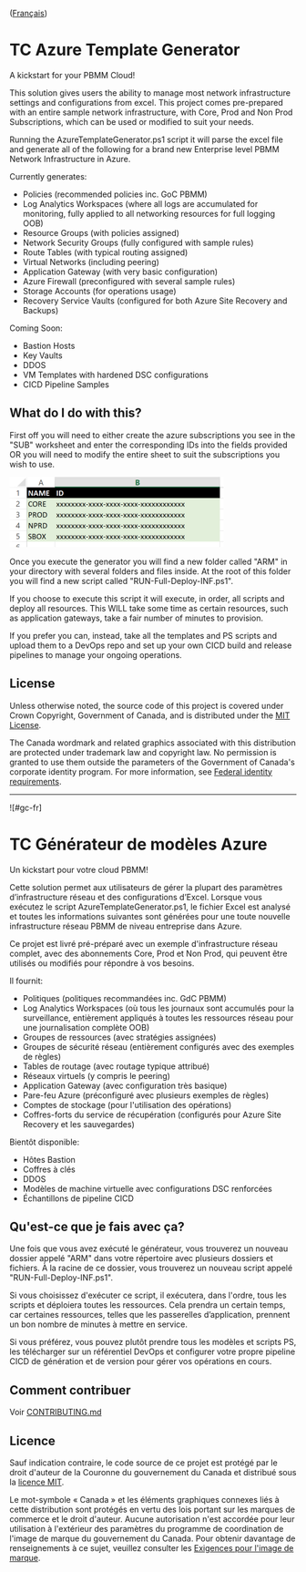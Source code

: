 ([Français](#gc-fr))

# TC Azure Template Generator

A kickstart for your PBMM Cloud!

This solution gives users the ability to manage most network infrastructure settings and configurations from excel. This project comes pre-prepared with an entire sample network infrastructure, with Core, Prod and Non Prod Subscriptions, which can be used or modified to suit your needs.

Running the AzureTemplateGenerator.ps1 script it will parse the excel file and generate all of the following for a brand new Enterprise level PBMM Network Infrastructure in Azure.

Currently generates:

* Policies (recommended policies inc. GoC PBMM)
* Log Analytics Workspaces (where all logs are accumulated for monitoring, fully applied to all networking resources for full logging OOB)
* Resource Groups (with policies assigned)
* Network Security Groups (fully configured with sample rules)
* Route Tables (with typical routing assigned)
* Virtual Networks (including peering)
* Application Gateway (with very basic configuration)
* Azure Firewall (preconfigured with several sample rules)
* Storage Accounts (for operations usage)
* Recovery Service Vaults (configured for both Azure Site Recovery and Backups)

Coming Soon:
* Bastion Hosts
* Key Vaults
* DDOS
* VM Templates with hardened DSC configurations
* CICD Pipeline Samples

## What do I do with this?

First off you will need to either create the azure subscriptions you see in the "SUB" worksheet and enter the corresponding IDs into the fields provided OR you will need to modify the entire sheet to suit the subscriptions you wish to use. 

![readme_subs](./resources/readme_subs.png)

Once you execute the generator you will find a new folder called "ARM" in your directory with several folders and files inside. At the root of this folder you will find a new script called "RUN-Full-Deploy-INF.ps1". 

If you choose to execute this script it will execute, in order, all scripts and deploy all resources. This WILL take some time as certain resources, such as application gateways, take a fair number of minutes to provision.

If you prefer you can, instead, take all the templates and PS scripts and upload them to a DevOps repo and set up your own CICD build and release pipelines to manage your ongoing operations.

## License

Unless otherwise noted, the source code of this project is covered under Crown Copyright, Government of Canada, and is distributed under the [MIT License](LICENSE).

The Canada wordmark and related graphics associated with this distribution are protected under trademark law and copyright law. No permission is granted to use them outside the parameters of the Government of Canada's corporate identity program. For more information, see [Federal identity requirements](https://www.canada.ca/en/treasury-board-secretariat/topics/government-communications/federal-identity-requirements.html).

______________________
![#gc-fr]
# TC Générateur de modèles Azure

Un kickstart pour votre cloud PBMM!

Cette solution permet aux utilisateurs de gérer la plupart des paramètres d’infrastructure réseau et des configurations d’Excel. Lorsque vous exécutez le script AzureTemplateGenerator.ps1, le fichier Excel est analysé et toutes les informations suivantes sont générées pour une toute nouvelle infrastructure réseau PBMM de niveau entreprise dans Azure.

Ce projet est livré pré-préparé avec un exemple d'infrastructure réseau complet, avec des abonnements Core, Prod et Non Prod, qui peuvent être utilisés ou modifiés pour répondre à vos besoins.

Il fournit:

* Politiques (politiques recommandées inc. GdC PBMM)
* Log Analytics Workspaces (où tous les journaux sont accumulés pour la surveillance, entièrement appliqués à toutes les ressources réseau pour une journalisation complète OOB)
* Groupes de ressources (avec stratégies assignées)
* Groupes de sécurité réseau (entièrement configurés avec des exemples de règles)
* Tables de routage (avec routage typique attribué)
* Réseaux virtuels (y compris le peering)
* Application Gateway (avec configuration très basique)
* Pare-feu Azure (préconfiguré avec plusieurs exemples de règles)
* Comptes de stockage (pour l'utilisation des opérations)
* Coffres-forts du service de récupération (configurés pour Azure Site Recovery et les sauvegardes)

Bientôt disponible:

* Hôtes Bastion
* Coffres à clés
* DDOS
* Modèles de machine virtuelle avec configurations DSC renforcées
* Échantillons de pipeline CICD

## Qu'est-ce que je fais avec ça?

Une fois que vous avez exécuté le générateur, vous trouverez un nouveau dossier appelé "ARM" dans votre répertoire avec plusieurs dossiers et fichiers. À la racine de ce dossier, vous trouverez un nouveau script appelé "RUN-Full-Deploy-INF.ps1".

Si vous choisissez d'exécuter ce script, il exécutera, dans l'ordre, tous les scripts et déploiera toutes les ressources. Cela prendra un certain temps, car certaines ressources, telles que les passerelles d’application, prennent un bon nombre de minutes à mettre en service.

Si vous préférez, vous pouvez plutôt prendre tous les modèles et scripts PS, les télécharger sur un référentiel DevOps et configurer votre propre pipeline CICD de génération et de version pour gérer vos opérations en cours.

## Comment contribuer

Voir [CONTRIBUTING.md](CONTRIBUTING.md)

## Licence

Sauf indication contraire, le code source de ce projet est protégé par le droit d'auteur de la Couronne du gouvernement du Canada et distribué sous la [licence MIT](LICENSE).

Le mot-symbole « Canada » et les éléments graphiques connexes liés à cette distribution sont protégés en vertu des lois portant sur les marques de commerce et le droit d'auteur. Aucune autorisation n'est accordée pour leur utilisation à l'extérieur des paramètres du programme de coordination de l'image de marque du gouvernement du Canada. Pour obtenir davantage de renseignements à ce sujet, veuillez consulter les [Exigences pour l'image de marque](https://www.canada.ca/fr/secretariat-conseil-tresor/sujets/communications-gouvernementales/exigences-image-marque.html).

